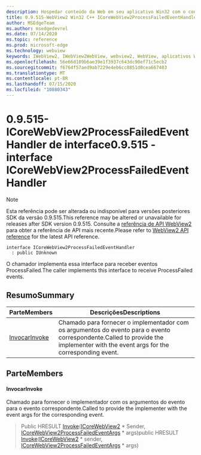 ```yaml
---
description: Hospedar conteúdo da Web em seu aplicativo Win32 com o controle WebView2 do Microsoft Edge
title: 0.9.515-WebView2 Win32 C++ ICoreWebView2ProcessFailedEventHandler
author: MSEdgeTeam
ms.author: msedgedevrel
ms.date: 07/14/2020
ms.topic: reference
ms.prod: microsoft-edge
ms.technology: webview
keywords: IWebView2, IWebView2WebView, webview2, WebView, aplicativos Win32, Win32, Edge, ICoreWebView2, ICoreWebView2Controller, controle do navegador, HTML Edge
ms.openlocfilehash: 56e66d109b6ae39e1f3937c643dc90ef71c5ecb2
ms.sourcegitcommit: f6764f57aed9ab7229e4eb6cc8851d0cea667403
ms.translationtype: MT
ms.contentlocale: pt-BR
ms.lasthandoff: 07/15/2020
ms.locfileid: "10880343"
---
```

# <span data-ttu-id="a2a7a-104">0.9.515-ICoreWebView2ProcessFailedEventHandler de interface</span><span class="sxs-lookup"><span data-stu-id="a2a7a-104">0.9.515 - interface ICoreWebView2ProcessFailedEventHandler</span></span> 

> [!NOTE]
> <span data-ttu-id="a2a7a-105">Esta referência pode ser alterada ou indisponível para versões posteriores SDK da versão 0.9.515.</span><span class="sxs-lookup"><span data-stu-id="a2a7a-105">This reference may be altered or unavailable for releases after SDK version 0.9.515.</span></span> <span data-ttu-id="a2a7a-106">Consulte a [referência de API WebView2](../../../webview2-api-reference.md) para obter a referência de API mais recente.</span><span class="sxs-lookup"><span data-stu-id="a2a7a-106">Please refer to [WebView2 API reference](../../../webview2-api-reference.md) for the latest API reference.</span></span>

```
interface ICoreWebView2ProcessFailedEventHandler
  : public IUnknown
```

<span data-ttu-id="a2a7a-107">O chamador implementa essa interface para receber eventos ProcessFailed.</span><span class="sxs-lookup"><span data-stu-id="a2a7a-107">The caller implements this interface to receive ProcessFailed events.</span></span>

## <span data-ttu-id="a2a7a-108">Resumo</span><span class="sxs-lookup"><span data-stu-id="a2a7a-108">Summary</span></span>

 <span data-ttu-id="a2a7a-109">Parte</span><span class="sxs-lookup"><span data-stu-id="a2a7a-109">Members</span></span>                        | <span data-ttu-id="a2a7a-110">Descrições</span><span class="sxs-lookup"><span data-stu-id="a2a7a-110">Descriptions</span></span>
--------------------------------|---------------------------------------------
[<span data-ttu-id="a2a7a-111">Invocar</span><span class="sxs-lookup"><span data-stu-id="a2a7a-111">Invoke</span></span>](#invoke) | <span data-ttu-id="a2a7a-112">Chamado para fornecer o implementador com os argumentos do evento para o evento correspondente.</span><span class="sxs-lookup"><span data-stu-id="a2a7a-112">Called to provide the implementer with the event args for the corresponding event.</span></span>

## <span data-ttu-id="a2a7a-113">Parte</span><span class="sxs-lookup"><span data-stu-id="a2a7a-113">Members</span></span>

#### <span data-ttu-id="a2a7a-114">Invocar</span><span class="sxs-lookup"><span data-stu-id="a2a7a-114">Invoke</span></span> 

<span data-ttu-id="a2a7a-115">Chamado para fornecer o implementador com os argumentos do evento para o evento correspondente.</span><span class="sxs-lookup"><span data-stu-id="a2a7a-115">Called to provide the implementer with the event args for the corresponding event.</span></span>

> <span data-ttu-id="a2a7a-116">Public HRESULT [Invoke](#invoke)([ICoreWebView2](icorewebview2.md) \* Sender, [ICoreWebView2ProcessFailedEventArgs](icorewebview2processfailedeventargs.md) \* args)</span><span class="sxs-lookup"><span data-stu-id="a2a7a-116">public HRESULT [Invoke](#invoke)([ICoreWebView2](icorewebview2.md) \* sender, [ICoreWebView2ProcessFailedEventArgs](icorewebview2processfailedeventargs.md) \* args)</span></span>

